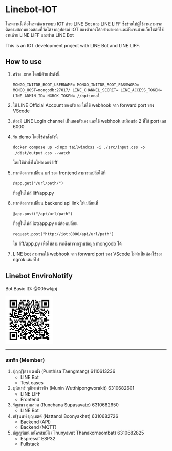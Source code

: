 # Linebot-IOT
โครงงานนี้ คือโครงพัฒนาระบบ IOT ด้วย LINE Bot และ LINE LIFF ซึ่งช่วยให้ผู้ใช้งานสามารถติดตามสภาพแวดล้อมที่วัดได้จากอุปกรณ์ IOT ของตัวเองได้อย่างง่ายดายและชัดเจนผ่านเว็บไซต์ที่ใช้งานด้วย LINE LIFF และผ่าน LINE Bot

This is an IOT development project with LINE Bot and LINE LIFF.

## How to use
1. สร้าง .env โดยมีตัวแปรดังนี้

      `MONGO_INITDB_ROOT_USERNAME=
      MONGO_INITDB_ROOT_PASSWORD=
      MONGO_HOST=mongodb:27017/
      LINE_CHANNEL_SECRET=
      LINE_ACCESS_TOKEN=
      LINE_ADMIN_ID=
      NGROK_TOKEN= //optional`

2. ใช้ LINE Official Account ของตัวเอง ให้ใช้ webhook จาก forward port ของ VScode
3. ต้องมี LINE Login channel เป็นของตัวเอง และใช้ webhook เหมือนข้อ 2 ที่ใข้ port เลข 6000
4. รัน demo โดยใช้คำสั่งดังนี้

      `docker compose up -d`
      `npx tailwindcss -i ./src/input.css -o ./dist/output.css --watch`

   โดยใช้คำสั่งในโฟลเดอร์ liff
5. หากต้องการเปลี่ยน url ของ frontend สามารถเปลี่ยได้ที่

      `@app.get("/url/path/")`

   ที่อยู่ในไฟล์ liff/app.py
6. หากต้องการเปลี่ยน backend api link ให้เปลี่ยนที่

      `@app.post("/apt/url/path")`

   ที่อยู่ในไฟล์ iot/app.py แต่ต้องเปลี่ยน

      `request.post("http://iot:8000/api/url/path")`

   ใน liff/app.py เพื่อให้สามารถดึงค่าจากฐานข้อมูล mongodb ได้
7. LINE bot สามารถใช้ webhook จาก forward port ของ VScode ไม่จำเป็นต้องใช้ของ ngrok เสมอไป

## Linebot EnviroNotify
Bot Basic ID: @005wkjpj

<img src="markdown-imgs\qr-code-line-bot.png" alt="Image" width="150" height="150">

---
### สมาชิก (Member)
1. ปุญญ์ฐิสา แตงมั่ง (Punthisa Taengmang) 6110613236
   - LINE Bot
   - Test cases
2. มุนินทร์ วุฒิพงษ์วรกิจ (Munin Wutthipongworakit) 6310682601
   - LINE LIFF
   - Frontend
3. รัญชนา ศุภเสวต (Runchana Supasavate) 6310682650
   - LINE Bot 
4. ณัฐนนท์ บุญเขตต์ (Nattanol Boonyakhet) 6310682726
   - Backend (API)
   - Backend (MQTT)
5. ธัญญวัฒน์ ธนัครสมบัติ (Thunyavat Thanakornsombat) 6310682825
   - Espressif ESP32
   - Fullstack

